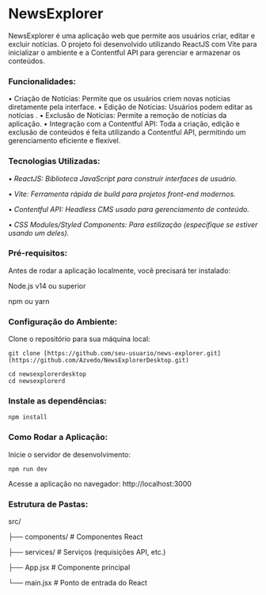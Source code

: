 # NewsExplorer

NewsExplorer é uma aplicação web que permite aos usuários criar, editar e excluir notícias. O projeto foi desenvolvido utilizando ReactJS com Vite para inicializar o ambiente e a Contentful API para gerenciar e armazenar os conteúdos.

### Funcionalidades:
  •  Criação de Notícias: Permite que os usuários criem novas notícias diretamente pela interface.
  •  Edição de Notícias: Usuários podem editar as notícias .
  •  Exclusão de Notícias: Permite a remoção de notícias da aplicação.
  •  Integração com a Contentful API: Toda a criação, edição e exclusão de conteúdos é feita utilizando a Contentful API, permitindo um gerenciamento eficiente e flexível.

### Tecnologias Utilizadas:
  •  _ReactJS: Biblioteca JavaScript para construir interfaces de usuário._
  
  •  _Vite: Ferramenta rápida de build para projetos front-end modernos._
  
  •  _Contentful API: Headless CMS usado para gerenciamento de conteúdo._
  
  •  _CSS Modules/Styled Components: Para estilização (especifique se estiver usando um deles)._

### Pré-requisitos:

Antes de rodar a aplicação localmente, você precisará ter instalado:

  Node.js v14 ou superior
  
  npm ou yarn

### Configuração do Ambiente:

Clone o repositório para sua máquina local:

    git clone [https://github.com/seu-usuario/news-explorer.git](https://github.com/Azvedo/NewsExplorerDesktop.git)
  
    cd newsexplorerdesktop
    cd newsexplorerd

### Instale as dependências:
    npm install

### Como Rodar a Aplicação:

  Inicie o servidor de desenvolvimento:
  
    npm run dev
    
  Acesse a aplicação no navegador:
    http://localhost:3000

### Estrutura de Pastas:

src/

   ├── components/      # Componentes React
  
   ├── services/        # Serviços (requisições API, etc.)

 ├── App.jsx          # Componente principal

 └── main.jsx         # Ponto de entrada do React

